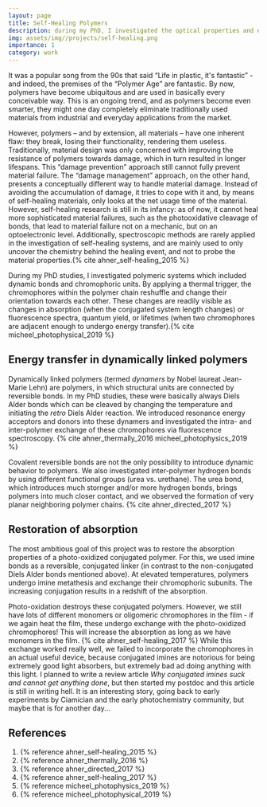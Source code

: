 ```yaml
---
layout: page
title: Self-Healing Polymers
description: during my PhD, I investigated the optical properties and energy transfer processes of self-healing polymers
img: assets/img//projects/self-healing.png
importance: 1
category: work
---
```


It was a popular song from the 90s that said “Life in plastic, it's fantastic” - and indeed, the premises of the “Polymer Age” are fantastic. By now, polymers have become ubiquitous and are used in basically every conceivable way. This is an ongoing trend, and as polymers become even smarter, they might one day completely eliminate traditionally used materials from industrial and everyday applications from the market.

However, polymers – and by extension, all materials – have one inherent flaw: they break, losing their functionality, rendering them useless. Traditionally,
material design was only concerned with improving the resistance of polymers towards damage, which in turn resulted in longer lifespans. This “damage prevention” approach still cannot fully prevent material failure. The “damage management” approach, on the other hand, presents a conceptually different way to handle material damage. Instead of avoiding the accumulation of damage, it tries to cope with it and, by means of self-healing materials, only looks at the net usage time of the material. However, self-healing research is still in its infancy: as of now, it cannot heal more sophisticated material failures, such as the photooxidative cleavage of bonds, that lead to material failure not on a mechanic, but on an optoelectronic level. Additionally, spectroscopic methods are rarely applied in the investigation of self-healing systems, and are mainly used to only uncover the chemistry behind the healing event, and not to probe the material properties.{% cite ahner_self-healing_2015 %}

During my PhD studies, I investigated polymeric systems which included dynamic bonds and chromophoric units. By applying a thermal trigger, the chromophores within the polymer chain reshuffle and change their orientation towards each other. These changes are readily visible as changes in absorption (when the conjugated system length changes) or fluorescence spectra, quantum yield, or lifetimes (when two chromophores are adjacent enough to undergo energy transfer).{% cite micheel_photophysical_2019 %}

## Energy transfer in dynamically linked polymers

Dynamically linked polymers (termed *dynamers* by Nobel laureat Jean-Marie Lehn) are polymers, in which structural units are connected by reversible bonds. In my PhD studies, these were basically always Diels Alder bonds which can be cleaved by changing the temperature and initiating the *retro* Diels Alder reaction. We introduced resonance energy acceptors and donors into these dynamers and investigated the intra- and inter-polymer exchange of these chromophores via fluorescence spectroscopy. {% cite ahner_thermally_2016 micheel_photophysics_2019 %}

Covalent reversible bonds are not the only possibility to introduce dynamic behavior to polymers. We also investigated inter-polymer hydrogen bonds by using different functional groups (urea vs. urethane). The urea bond, which introduces much stornger and/or more hydrogen bonds, brings polymers into much closer contact, and we observed the formation of very planar neighboring polymer chains. {% cite ahner_directed_2017 %}

## Restoration of absorption

The most ambitious goal of this project was to restore the absorption properties of a photo-oxidized conjugated polymer. For this, we used imine bonds as a reversible, conjugated linker (in contrast to the non-conjugated Diels Alder bonds mentioned above). At elevated temperatures, polymers undergo imine metathesis and exchange their chromophoric subunits. The increasing conjugation results in a redshift of the absorption.

Photo-oxidation destroys these conjugated polymers. However, we still have lots of different monomers or oligomeric chromophores in the film - if we again heat the film, these undergo exchange with the photo-oxidized chromophores! This will increase the absorption as long as we have monomers in the film. {% cite ahner_self-healing_2017 %} While this exchange worked really well, we failed to incorporate the chromophores in an actual useful device, because conjugated imines are notorious for being extremely good light absorbers, but extremely bad ad doing anything with this light. I planned to write a review article *Why conjugated imines suck and cannot get anything done*, but then started my postdoc and this article is still in writing hell. It is an interesting story, going back to early experiments by Ciamician and the early photochemistry community, but maybe that is for another day...

## References

1. {% reference ahner_self-healing_2015 %}
2. {% reference ahner_thermally_2016 %}
3. {% reference ahner_directed_2017 %}
4. {% reference ahner_self-healing_2017 %}
5. {% reference micheel_photophysics_2019 %}
6. {% reference micheel_photophysical_2019 %}

